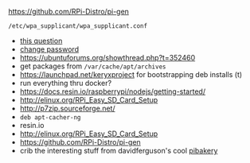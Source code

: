 
https://github.com/RPi-Distro/pi-gen

`/etc/wpa_supplicant/wpa_supplicant.conf`

- [this question][q]
- [change password][pwd]
- https://ubuntuforums.org/showthread.php?t=352460
- get packages from `/var/cache/apt/archives`
- https://launchpad.net/keryxproject for bootstrapping deb installs (t)
- run everything thru docker?
- https://docs.resin.io/raspberrypi/nodejs/getting-started/
- http://elinux.org/RPi_Easy_SD_Card_Setup
- http://p7zip.sourceforge.net/
- `deb apt-cacher-ng`
- resin.io
- http://elinux.org/RPi_Easy_SD_Card_Setup
- https://github.com/RPi-Distro/pi-gen
- crib the interesting stuff from davidferguson's cool [pibakery](https://github.com/davidferguson/pibakery)

[q]: https://askubuntu.com/questions/974/how-can-i-install-software-or-packages-without-internet-offline
[pwd]: https://github.com/davidferguson/pibakery-blocks/blob/master/changepass/changepass.py